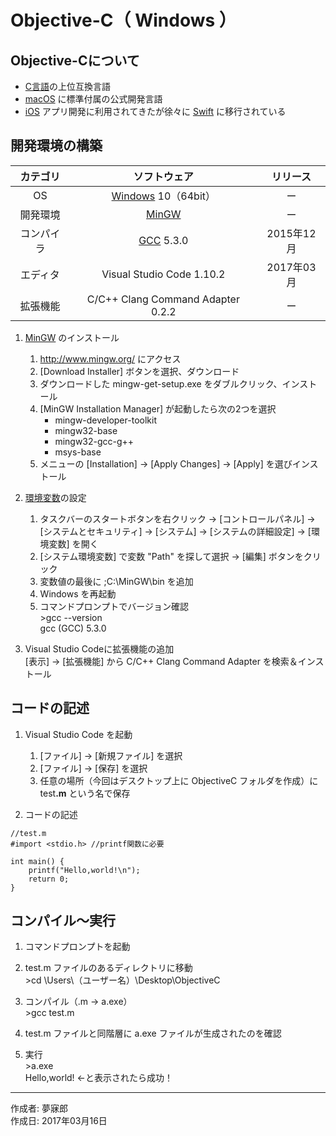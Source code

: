 # Objective-C（ Windows ）

## Objective-Cについて

* [C言語](https://github.com/mubirou/HelloWorld/blob/master/languages/C/C_win.md)の上位互換言語
* [macOS](https://ja.wikipedia.org/wiki/MacOS) に標準付属の公式開発言語
* [iOS](http://bit.ly/2lw7f2p) アプリ開発に利用されてきたが徐々に [Swift](http://www.apple.com/jp/swift/) に移行されている

## 開発環境の構築

|カテゴリ|ソフトウェア|リリース|
|:--:|:--:|:--:|
|OS|[Windows](https://ja.wikipedia.org/wiki/Microsoft_Windows) 10（64bit）|ー|
|開発環境|[MinGW](https://ja.wikipedia.org/wiki/MinGW) |ー|
|コンパイラ|[GCC](http://bit.ly/2kOadCN) 5.3.0 |2015年12月|
|エディタ|Visual Studio Code 1.10.2|2017年03月|
|拡張機能|C/C++ Clang Command Adapter 0.2.2|ー|

1. [MinGW](https://ja.wikipedia.org/wiki/MinGW) のインストール  
    1. http://www.mingw.org/ にアクセス
    1. [Download Installer] ボタンを選択、ダウンロード
    1. ダウンロードした mingw-get-setup.exe をダブルクリック、インストール
    1. [MinGW Installation Manager] が起動したら次の2つを選択  
        * mingw-developer-toolkit
        * mingw32-base
        * mingw32-gcc-g++
        * msys-base
    1. メニューの [Installation] → [Apply Changes] → [Apply] を選びインストール

1. [環境変数](http://bit.ly/2lCIAgK)の設定  
    1. タスクバーのスタートボタンを右クリック → [コントロールパネル] → [システムとセキュリティ] → [システム] → [システムの詳細設定] → [環境変数] を開く
    1. [システム環境変数] で変数 "Path" を探して選択 → [編集] ボタンをクリック
    1. 変数値の最後に ;C:\MinGW\bin を追加
    1. Windows を再起動
    1. コマンドプロンプトでバージョン確認  
        \>gcc --version  
        gcc (GCC) 5.3.0

1. Visual Studio Codeに拡張機能の追加  
    [表示] → [拡張機能] から C/C++ Clang Command Adapter を検索＆インストール

## コードの記述

1. Visual Studio Code を起動
    1. [ファイル] → [新規ファイル] を選択
    1. [ファイル] → [保存] を選択
    1. 任意の場所（今回はデスクトップ上に ObjectiveC フォルダを作成）に test<b>.m</b> という名で保存  

1. コードの記述
```
//test.m
#import <stdio.h> //printf関数に必要

int main() {
    printf("Hello,world!\n");
    return 0;
}
```

## コンパイル〜実行

1. コマンドプロンプトを起動

1. test.m ファイルのあるディレクトリに移動  
\>cd \Users\（ユーザー名）\Desktop\ObjectiveC

1. コンパイル（.m → a.exe）  
\>gcc test.m

1. test.m ファイルと同階層に a.exe ファイルが生成されたのを確認

1. 実行  
\>a.exe  
Hello,world! ←と表示されたら成功！

***
作成者: 夢寐郎  
作成日: 2017年03月16日